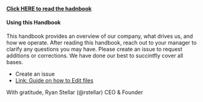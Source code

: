 
#### [Click HERE to read the hadnbook](https://github.com/Standard-Care/handbook/blob/master/index.md) 

#### Using this Handbook

This handbook provides an overview of our company, what drives us, and how we operate. After reading this handbook, reach out to your manager to clarify any questions you may have. Please create an issue to request additions or corrections. We have done our best to succintfly cover all bases. 
   * Create an issue
   * [Link: Guide on how to Edit files](https://help.github.com/en/github/managing-files-in-a-repository/editing-files-in-your-repository)
 
With gratitude,
Ryan Stellar (@rstellar)
CEO & Founder
